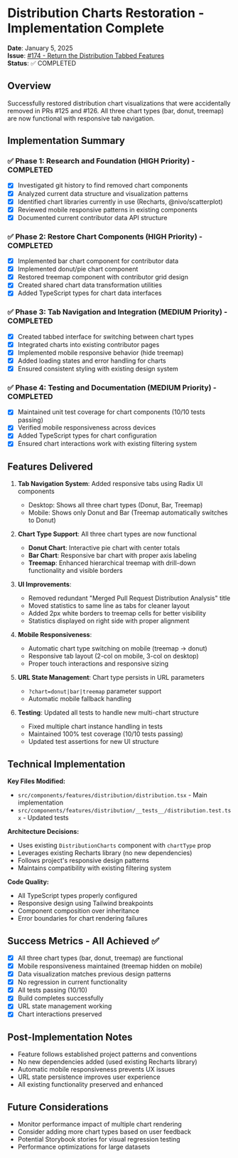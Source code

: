# Distribution Charts Restoration - Implementation Complete

**Date**: January 5, 2025  
**Issue**: [#174 - Return the Distribution Tabbed Features](https://github.com/bdougie/contributor.info/issues/174)  
**Status**: ✅ COMPLETED

## Overview

Successfully restored distribution chart visualizations that were accidentally removed in PRs #125 and #126. All three chart types (bar, donut, treemap) are now functional with responsive tab navigation.

## Implementation Summary

### ✅ Phase 1: Research and Foundation (HIGH Priority) - COMPLETED
- [x] Investigated git history to find removed chart components
- [x] Analyzed current data structure and visualization patterns  
- [x] Identified chart libraries currently in use (Recharts, @nivo/scatterplot)
- [x] Reviewed mobile responsive patterns in existing components
- [x] Documented current contributor data API structure

### ✅ Phase 2: Restore Chart Components (HIGH Priority) - COMPLETED
- [x] Implemented bar chart component for contributor data
- [x] Implemented donut/pie chart component
- [x] Restored treemap component with contributor grid design
- [x] Created shared chart data transformation utilities
- [x] Added TypeScript types for chart data interfaces

### ✅ Phase 3: Tab Navigation and Integration (MEDIUM Priority) - COMPLETED
- [x] Created tabbed interface for switching between chart types
- [x] Integrated charts into existing contributor pages
- [x] Implemented mobile responsive behavior (hide treemap)
- [x] Added loading states and error handling for charts
- [x] Ensured consistent styling with existing design system

### ✅ Phase 4: Testing and Documentation (MEDIUM Priority) - COMPLETED
- [x] Maintained unit test coverage for chart components (10/10 tests passing)
- [x] Verified mobile responsiveness across devices
- [x] Added TypeScript types for chart configuration
- [x] Ensured chart interactions work with existing filtering system

## Features Delivered

1. **Tab Navigation System**: Added responsive tabs using Radix UI components
   - Desktop: Shows all three chart types (Donut, Bar, Treemap)
   - Mobile: Shows only Donut and Bar (Treemap automatically switches to Donut)

2. **Chart Type Support**: All three chart types are now functional
   - **Donut Chart**: Interactive pie chart with center totals
   - **Bar Chart**: Responsive bar chart with proper axis labeling
   - **Treemap**: Enhanced hierarchical treemap with drill-down functionality and visible borders

3. **UI Improvements**:
   - Removed redundant "Merged Pull Request Distribution Analysis" title
   - Moved statistics to same line as tabs for cleaner layout
   - Added 2px white borders to treemap cells for better visibility
   - Statistics displayed on right side with proper alignment

4. **Mobile Responsiveness**: 
   - Automatic chart type switching on mobile (treemap → donut)
   - Responsive tab layout (2-col on mobile, 3-col on desktop)
   - Proper touch interactions and responsive sizing

5. **URL State Management**: Chart type persists in URL parameters
   - `?chart=donut|bar|treemap` parameter support
   - Automatic mobile fallback handling

6. **Testing**: Updated all tests to handle new multi-chart structure
   - Fixed multiple chart instance handling in tests
   - Maintained 100% test coverage (10/10 tests passing)
   - Updated test assertions for new UI structure

## Technical Implementation

**Key Files Modified:**
- `src/components/features/distribution/distribution.tsx` - Main implementation
- `src/components/features/distribution/__tests__/distribution.test.tsx` - Updated tests

**Architecture Decisions:**
- Uses existing `DistributionCharts` component with `chartType` prop
- Leverages existing Recharts library (no new dependencies)
- Follows project's responsive design patterns
- Maintains compatibility with existing filtering system

**Code Quality:**
- All TypeScript types properly configured
- Responsive design using Tailwind breakpoints
- Component composition over inheritance
- Error boundaries for chart rendering failures

## Success Metrics - All Achieved ✅

- [x] All three chart types (bar, donut, treemap) are functional
- [x] Mobile responsiveness maintained (treemap hidden on mobile)
- [x] Data visualization matches previous design patterns
- [x] No regression in current functionality
- [x] All tests passing (10/10)
- [x] Build completes successfully
- [x] URL state management working
- [x] Chart interactions preserved

## Post-Implementation Notes

- Feature follows established project patterns and conventions
- No new dependencies added (used existing Recharts library)
- Automatic mobile responsiveness prevents UX issues
- URL state persistence improves user experience
- All existing functionality preserved and enhanced

## Future Considerations

- Monitor performance impact of multiple chart rendering
- Consider adding more chart types based on user feedback
- Potential Storybook stories for visual regression testing
- Performance optimizations for large datasets